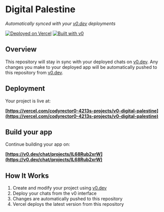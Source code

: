 # Digital Palestine

*Automatically synced with your [v0.dev](https://v0.dev) deployments*

[![Deployed on Vercel](https://img.shields.io/badge/Deployed%20on-Vercel-black?style=for-the-badge&logo=vercel)](https://vercel.com/codyrector0-4213s-projects/v0-digital-palestine)
[![Built with v0](https://img.shields.io/badge/Built%20with-v0.dev-black?style=for-the-badge)](https://v0.dev/chat/projects/IL68Rub2xrW)

## Overview

This repository will stay in sync with your deployed chats on [v0.dev](https://v0.dev).
Any changes you make to your deployed app will be automatically pushed to this repository from [v0.dev](https://v0.dev).

## Deployment

Your project is live at:

**[https://vercel.com/codyrector0-4213s-projects/v0-digital-palestine](https://vercel.com/codyrector0-4213s-projects/v0-digital-palestine)**

## Build your app

Continue building your app on:

**[https://v0.dev/chat/projects/IL68Rub2xrW](https://v0.dev/chat/projects/IL68Rub2xrW)**

## How It Works

1. Create and modify your project using [v0.dev](https://v0.dev)
2. Deploy your chats from the v0 interface
3. Changes are automatically pushed to this repository
4. Vercel deploys the latest version from this repository